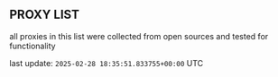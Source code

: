 ## PROXY LIST

all proxies in this list were collected from open sources and tested for functionality

last update: `2025-02-28 18:35:51.833755+00:00` UTC